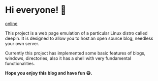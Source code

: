 # Hi everyone! 👋

[online](https://www.jixiaokang.com/utools-desktop-cloud/#/login)


This project is a web page emulation of a particular Linux distro called deepin. It is designed to allow you to host an open source blog, needless your own server. 

Currently this project has implemented some basic features of blogs, windows, directories, also it has a shell with very fundamental functionalities. 

**Hope you enjoy this blog and have fun 😃.**
